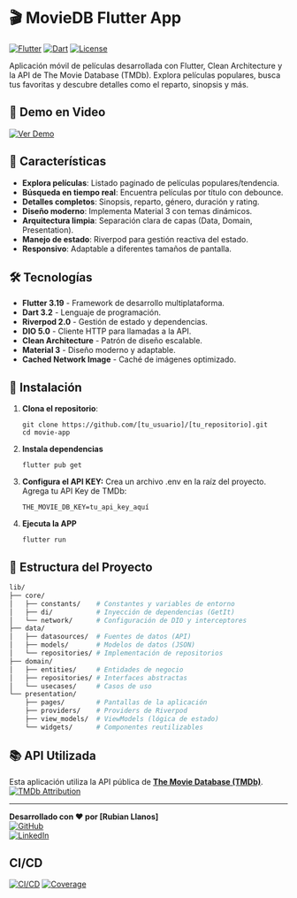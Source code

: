 # 🎬 MovieDB Flutter App

[![Flutter](https://img.shields.io/badge/Flutter-3.19-blue?logo=flutter)](https://flutter.dev)
[![Dart](https://img.shields.io/badge/Dart-3.2-blue?logo=dart)](https://dart.dev)
[![License](https://img.shields.io/badge/License-MIT-green)](https://opensource.org/licenses/MIT)

Aplicación móvil de películas desarrollada con Flutter, Clean Architecture y la API de The Movie Database (TMDb). Explora películas populares, busca tus favoritas y descubre detalles como el reparto, sinopsis y más.

## 🎥 Demo en Video

[![Ver Demo](https://i.ytimg.com/an_webp/uhRe6hDq1fQ/mqdefault_6s.webp?du=3000&sqp=CJjL8L4G&rs=AOn4CLCzZNb_KuhwvfXfCVE4GCEDcnnLxg)](https://youtu.be/uhRe6hDq1fQ)

## 🌟 Características

- **Explora películas**: Listado paginado de películas populares/tendencia.
- **Búsqueda en tiempo real**: Encuentra películas por título con debounce.
- **Detalles completos**: Sinopsis, reparto, género, duración y rating.
- **Diseño moderno**: Implementa Material 3 con temas dinámicos.
- **Arquitectura limpia**: Separación clara de capas (Data, Domain, Presentation).
- **Manejo de estado**: Riverpod para gestión reactiva del estado.
- **Responsivo**: Adaptable a diferentes tamaños de pantalla.

## 🛠 Tecnologías

- **Flutter 3.19** - Framework de desarrollo multiplataforma.
- **Dart 3.2** - Lenguaje de programación.
- **Riverpod 2.0** - Gestión de estado y dependencias.
- **DIO 5.0** - Cliente HTTP para llamadas a la API.
- **Clean Architecture** - Patrón de diseño escalable.
- **Material 3** - Diseño moderno y adaptable.
- **Cached Network Image** - Caché de imágenes optimizado.

## 🚀 Instalación

1. **Clona el repositorio**:
   ```
   git clone https://github.com/[tu_usuario]/[tu_repositorio].git
   cd movie-app 

2. **Instala dependencias**
    ```   
    flutter pub get

3. **Configura el API KEY:**
    Crea un archivo .env en la raíz del proyecto.
    Agrega tu API Key de TMDb:
    ```
    THE_MOVIE_DB_KEY=tu_api_key_aquí

4. **Ejecuta la APP**
    ```
    flutter run

## 🧩 Estructura del Proyecto
    
```bash
lib/
├── core/
│   ├── constants/    # Constantes y variables de entorno
│   ├── di/           # Inyección de dependencias (GetIt)
│   └── network/      # Configuración de DIO y interceptores
├── data/
│   ├── datasources/  # Fuentes de datos (API)
│   ├── models/       # Modelos de datos (JSON)
│   └── repositories/ # Implementación de repositorios
├── domain/
│   ├── entities/     # Entidades de negocio
│   ├── repositories/ # Interfaces abstractas
│   └── usecases/     # Casos de uso
└── presentation/
    ├── pages/        # Pantallas de la aplicación
    ├── providers/    # Providers de Riverpod
    ├── view_models/  # ViewModels (lógica de estado)
    └── widgets/      # Componentes reutilizables
```

## 📚 API Utilizada

Esta aplicación utiliza la API pública de [**The Movie Database (TMDb)**](https://developers.themoviedb.org/3/getting-started/introduction).  
[![TMDb Attribution](https://img.shields.io/badge/API-TMDb-blue?logo=themoviedatabase)](https://www.themoviedb.org/documentation/api)

---

**Desarrollado con ❤️ por [Rubian Llanos]**  
[![GitHub](https://img.shields.io/badge/GitHub-@Robencho-blue?logo=github)](https://github.com/Robencho)  
[![LinkedIn](https://img.shields.io/badge/LinkedIn-Rubian_Llanos-blue?logo=linkedin)](https://www.linkedin.com/in/rubian-llanos-a-8b7050113/)

## CI/CD
[![CI/CD](https://github.com/Robencho/movies_app/actions/workflows/flutter.yml/badge.svg)](https://github.com/Robencho/movies_app/actions)
[![Coverage](https://codecov.io/gh/tu_usuario/tu_repositorio/branch/main/graph/badge.svg)](https://codecov.io/gh/tu_usuario/tu_repositorio)